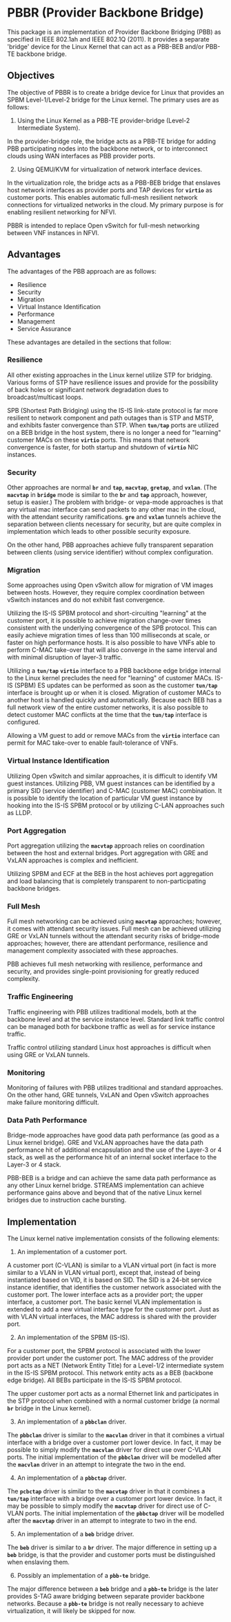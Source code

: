 # PBBR (Provider Backbone Bridge)

This package is an implementation of Provider Backbone Bridging (PBB) as specified
in IEEE 802.1ah and IEEE 802.1Q (2011).  It provides a separate 'bridge' device for
the Linux Kernel that can act as a PBB-BEB and/or PBB-TE backbone bridge.

## Objectives

The objective of PBBR is to create a bridge device for Linux that provides an SPBM
Level-1/Level-2 bridge for the Linux kernel.
The primary uses are as follows:

1. Using the Linux Kernel as a PBB-TE provider-bridge (Level-2 Intermediate System).

  In the provider-bridge role, the bridge acts as a PBB-TE bridge for adding PBB
  participating nodes into the backbone network, or to interconnect clouds using
  WAN interfaces as PBB provider ports.

2. Using QEMU/KVM for virtualization of network interface devices.

  In the virtualization role, the bridge acts as a PBB-BEB bridge that enslaves
  host network interfaces as provider ports and TAP devices for **`virtio`** as
  customer ports.  This enables automatic full-mesh resilient network
  connections for virtualized networks in the cloud.  My primary purpose is for
  enabling resilient networking for NFVI.

PBBR is intended to replace Open vSwitch for full-mesh networking between VNF
instances in NFVI.

## Advantages

The advantages of the PBB approach are as follows:

* Resilience
* Security
* Migration
* Virtual Instance Identification
* Performance
* Management
* Service Assurance

These advantages are detailed in the sections that follow:

### Resilience

All other existing approaches in the Linux kernel utilize STP for bridging.
Various forms of STP have resilience issues and provide for the possibility of
back holes or significant network degradation dues to broadcast/multicast loops.

SPB (Shortest Path Bridging) using the IS-IS link-state protocol is far more
resilient to network component and path outages than is STP and MSTP, and
exhibits faster convergence than STP.  When **`tun/tap`** ports are utilized on a
BEB bridge in the host system, there is no longer a need for "learning"
customer MACs on these **`virtio`** ports.  This means that network convergence is
faster, for both startup and shutdown of **`virtio`** NIC instances.

### Security

Other approaches are normal **`br`** and **`tap`**,  **`macvtap`**, **`gretap`**,
and **`vxlan`**.  (The **`macvtap`** in **`bridge`** mode is similar to the **`br`**
and **`tap`** approach, however, setup is easier.)
The problem with bridge- or vepa-mode approaches is that any virtual mac interface
can send packets to any other mac in the cloud, with the attendant security
ramifications.
**`gre`** and **`vxlan`** tunnels achieve the separation between clients
necessary for security, but are quite complex in implementation which leads to
other possible security exposure.

On the other hand, PBB approaches achieve fully transparent separation between
clients (using service identifier) without complex configuration.

### Migration

Some approaches using Open vSwitch allow for migration of VM images between
hosts.  However, they require complex coordination between vSwitch instances and
do not exhibit fast convergence.

Utilizing the IS-IS SPBM protocol and short-circuiting "learning" at the
customer port, it is possible to achieve migration change-over times consistent
with the underlying convergence of the SPB protocol.  This can easily achieve
migration times of less than 100 milliseconds at scale, or faster on high
performance hosts.  It is also possible to have VNFs able to perform C-MAC
take-over that will also converge in the same interval and with minimal
disruption of layer-3 traffic.

Utilizing a **`tun/tap`** **`virtio`** interface to a PBB backbone edge bridge
internal to the Linux kernel precludes the need for "learning" of customer MACs.
IS-IS (SPBM) ES updates can be performed as soon as the customer **`tun/tap`**
interface is brought up or when it is closed.  Migration of customer MACs to
another host is handled quickly and automatically.  Because each BEB has a full
network view of the entire customer networks, it is also possible to detect
customer MAC conflicts at the time that the **`tun/tap`** interface is
configured.

Allowing a VM guest to add or remove MACs from the **`virtio`** interface can
permit for MAC take-over to enable fault-tolerance of VNFs.

### Virtual Instance Identification

Utilizing Open vSwitch and similar approaches, it is difficult to identify VM
guest instances.  Utilizing PBB, VM guest instances can be identified by a
primary SID (service identifier) and C-MAC (customer MAC) combination.  It is
possible to identify the location of particular VM guest instance by hooking
into the IS-IS SPBM protocol or by utilizing C-LAN approaches such as LLDP.

### Port Aggregation

Port aggregation utilizing the **`macvtap`** approach relies on coordination
between the host and external bridges.  Port aggregation with GRE and VxLAN
approaches is complex and inefficient.

Utilizing SPBM and ECF at the BEB in the host achieves port aggregation and load
balancing that is completely transparent to non-participating backbone bridges.

### Full Mesh

Full mesh networking can be achieved using **`macvtap`** approaches; however, it
comes with attendant security issues.  Full mesh can be achieved utilizing GRE
or VxLAN tunnels without the attendant security risks of bridge-mode approaches;
however, there are attendant performance, resilience and management complexity
associated with these approaches.

PBB achieves full mesh networking with resilience, performance and security, and
provides single-point provisioning for greatly reduced complexity.

### Traffic Engineering

Traffic engineering with PBB utilizes traditional models, both at the backbone
level and at the service instance level.  Standard link traffic control can be
managed both for backbone traffic as well as for service instance traffic.

Traffic control utilizing standard Linux host approaches is difficult when using
GRE or VxLAN tunnels.

### Monitoring

Monitoring of failures with PBB utilizes traditional and standard approaches.
On the other hand, GRE tunnels, VxLAN and Open vSwitch approaches make failure
monitoring difficult.

### Data Path Performance

Bridge-mode approaches have good data path performance (as good as a Linux
kernel bridge).  GRE and VxLAN approaches have the data path performance hit of
additional encapsulation and the use of the Layer-3 or 4 stack, as well as the
performance hit of an internal socket interface to the Layer-3 or 4 stack.

PBB-BEB is a bridge and can achieve the same data path performance as any other
Linux kernel bridge.  STREAMS implementation can achieve performance gains above
and beyond that of the native Linux kernel bridges due to instruction cache
bursting.

## Implementation

The Linux kernel native implementation consists of the following elements:

1. An implementation of a customer port.

  A customer port (C-VLAN) is similar to a VLAN virtual port (in fact is more
  similar to a VLAN in VLAN virtual port), except that, instead of being
  instantiated based on VID, it is based on SID.  The SID is a 24-bit service
  instance identifier, that identifies the customer network associated with the
  customer port.  The lower interface acts as a provider port; the upper
  interface, a customer port.  The basic kernel VLAN implementation is extended
  to add a new virtual interface type for the customer port.  Just as with VLAN
  virtual interfaces, the MAC address is shared with the provider port.

2. An implementation of the SPBM (IS-IS).

  For a customer port, the SPBM protocol is associated with the lower provider
  port under the customer port.  The MAC address of the provider port acts as a
  NET (Network Entity Title) for a Level-1/2 intermediate system in the IS-IS
  SPBM protocol.  This network entity acts as a BEB (backbone edge bridge).  All
  BEBs participate in the IS-IS SPBM protocol.

  The upper customer port acts as a normal Ethernet link and participates in the
  STP protocol when combined with a normal customer bridge (a normal **`br`** bridge
  in the Linux kernel).

3. An implementation of a **`pbbclan`** driver.

  The **`pbbclan`** driver is similar to the **`macvlan`** driver in that it
  combines a virtual interface with a bridge over a customer port lower device.
  In fact, it may be possible to simply modify the **`macvlan`** driver for
  direct use over C-VLAN ports.  The initial implementation of the **`pbbclan`**
  driver will be modelled after the **`macvlan`** driver in an attempt to
  integrate the two in the end.

4. An implementation of a **`pbbctap`** driver.

  The **`pcbctap`** driver is similar to the **`macvtap`** driver in that it
  combines a **`tun/tap`** interface with a bridge over a customer port lower
  device.  In fact, it may be possible to simply modify the **`macvtap`** driver
  for direct use of C-VLAN ports.  The initial implementation of the
  **`pbbctap`** driver will be modelled after the **`macvtap`** driver in an
  attempt to integrate to two in the end.

5. An implementation of a **`beb`** bridge driver.

  The **`beb`** driver is similar to a **`br`** driver.  The major difference
  in setting up a **`beb`** bridge, is that the provider and customer ports must
  be distinguished when enslaving them.

6. Possibly an implementation of a **`pbb-te`** bridge.

  The major difference between a **`beb`** bridge and a **`pbb-te`** bridge is
  the later provides S-TAG aware bridging between separate provider backbone
  networks.  Because a **`pbb-te`** bridge is not really necessary to achieve
  virtualization, it will likely be skipped for now.
